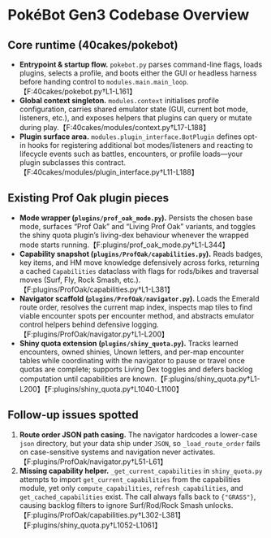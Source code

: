 # PokéBot Gen3 Codebase Overview

## Core runtime (40cakes/pokebot)
- **Entrypoint & startup flow.** `pokebot.py` parses command-line flags, loads plugins, selects a profile, and boots either the GUI or headless harness before handing control to `modules.main.main_loop`.【F:40cakes/pokebot.py†L1-L161】
- **Global context singleton.** `modules.context` initialises profile configuration, carries shared emulator state (GUI, current bot mode, listeners, etc.), and exposes helpers that plugins can query or mutate during play.【F:40cakes/modules/context.py†L17-L188】
- **Plugin surface area.** `modules.plugin_interface.BotPlugin` defines opt-in hooks for registering additional bot modes/listeners and reacting to lifecycle events such as battles, encounters, or profile loads—your plugin subclasses this contract.【F:40cakes/modules/plugin_interface.py†L11-L188】

## Existing Prof Oak plugin pieces
- **Mode wrapper (`plugins/prof_oak_mode.py`).** Persists the chosen base mode, surfaces “Prof Oak” and “Living Prof Oak” variants, and toggles the shiny quota plugin’s living-dex behaviour whenever the wrapped mode starts running.【F:plugins/prof_oak_mode.py†L1-L344】
- **Capability snapshot (`plugins/ProfOak/capabilities.py`).** Reads badges, key items, and HM move knowledge defensively across forks, returning a cached `Capabilities` dataclass with flags for rods/bikes and traversal moves (Surf, Fly, Rock Smash, etc.).【F:plugins/ProfOak/capabilities.py†L1-L381】
- **Navigator scaffold (`plugins/ProfOak/navigator.py`).** Loads the Emerald route order, resolves the current map index, inspects map tiles to find viable encounter spots per encounter method, and abstracts emulator control helpers behind defensive logging.【F:plugins/ProfOak/navigator.py†L1-L200】
- **Shiny quota extension (`plugins/shiny_quota.py`).** Tracks learned encounters, owned shinies, Unown letters, and per-map encounter tables while coordinating with the navigator to pause or travel once quotas are complete; supports Living Dex toggles and defers backlog computation until capabilities are known.【F:plugins/shiny_quota.py†L1-L200】【F:plugins/shiny_quota.py†L1040-L1100】

## Follow-up issues spotted
1. **Route order JSON path casing.** The navigator hardcodes a lower-case `json` directory, but your data ship under `JSON`, so `_load_route_order` fails on case-sensitive systems and navigation never activates.【F:plugins/ProfOak/navigator.py†L51-L61】
2. **Missing capability helper.** `_get_current_capabilities` in `shiny_quota.py` attempts to import `get_current_capabilities` from the capabilities module, yet only `compute_capabilities`, `refresh_capabilities`, and `get_cached_capabilities` exist. The call always falls back to `{"GRASS"}`, causing backlog filters to ignore Surf/Rod/Rock Smash unlocks.【F:plugins/ProfOak/capabilities.py†L302-L381】【F:plugins/shiny_quota.py†L1052-L1061】


